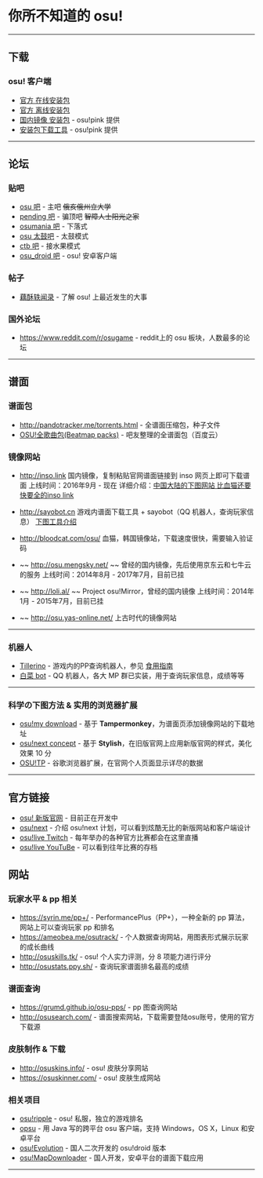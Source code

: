 # 你所不知道的 osu!

---

## 下载

### osu! 客户端

- [官方 在线安装包](https://m1.ppy.sh/release/osu!install.exe)
- [官方 离线安装包](https://m2.ppy.sh/r/osu!install.exe)
- [国内镜像 安装包](https://www.osupink.org/link.php?version=latest) - osu!pink 提供
- [安装包下载工具](https://github.com/osupink/osu-download/releases) - osu!pink 提供

---

## 论坛

### 贴吧

- [osu 吧](https://tieba.baidu.com/f?kw=osu) - 主吧 ~~俄亥俄州立大学~~
- [pending 吧](https://tieba.baidu.com/f?kw=pending) - 骗顶吧 ~~智障人士阳光之家~~
- [osumania 吧](https://tieba.baidu.com/f?kw=osumania) - 下落式
- [osu 太鼓吧](https://tieba.baidu.com/f?kw=osu%CC%AB%B9%C4) - 太鼓模式
- [ctb 吧](https://tieba.baidu.com/f?kw=ctb) - 接水果模式
- [osu_droid 吧](https://tieba.baidu.com/f?kw=osu_droid) - osu! 安卓客户端

### 帖子

- [藕酥轶闻录](http://tieba.baidu.com/p/1413928634) - 了解 osu! 上最近发生的大事


### 国外论坛

- https://www.reddit.com/r/osugame - reddit上的 osu 板块，人数最多的论坛

---

## 谱面

### 谱面包

- http://pandotracker.me/torrents.html - 全谱面压缩包，种子文件
- [OSU!全歌曲包(Beatmap packs)](https://tieba.baidu.com/p/5436038419) - 吧友整理的全谱面包（百度云）

### 镜像网站

- http://inso.link
国内镜像，复制粘贴官网谱面链接到 inso 网页上即可下载谱面
上线时间：2016年9月 - 现在
详细介绍：[中国大陆的下图网站 比血猫还要快要全的inso link](http://tieba.baidu.com/p/4799105665)

- http://sayobot.cn
游戏内谱面下载工具 + sayobot（QQ 机器人，查询玩家信息）
[下图工具介绍](https://tieba.baidu.com/p/5563391193)

- http://bloodcat.com/osu/
血猫，韩国镜像站，下载速度很快，需要输入验证码

- ~~ http://osu.mengsky.net/ ~~
曾经的国内镜像，先后使用京东云和七牛云的服务
上线时间：2014年8月 - 2017年7月，目前已挂

- ~~ http://loli.al/ ~~
Project osu!Mirror，曾经的国内镜像
上线时间：2014年1月 - 2015年7月，目前已挂

- ~~ http://osu.yas-online.net/
上古时代的镜像网站

---

### 机器人

- [Tillerino](https://github.com/Tillerino/Tillerinobot/wiki) - 游戏内的PP查询机器人，参见 [食用指南](http://deardrops.github.io/2017/02/26/TillerinoBot/)
- [白菜 bot](https://tieba.baidu.com/p/5392336191) - QQ 机器人，各大 MP 群已实装，用于查询玩家信息，成绩等等

---

### 科学の下图方法 & 实用的浏览器扩展

- [osu!my download](https://greasyfork.org/zh-CN/scripts/3916-osu-my-download) - 基于 **Tampermonkey**，为谱面页添加镜像网站的下载地址
- [osu!next concept](https://userstyles.org/styles/123254) - 基于 **Stylish**，在旧版官网上应用新版官网的样式，美化效果 10 分
- [OSU!TP](https://chrome.google.com/webstore/detail/osutp/cjdcemlbechjblaeknimeoljkafkecpi) - 谷歌浏览器扩展，在官网个人页面显示详尽的数据

---

## 官方链接

- [osu! 新版官网](https://osu.ppy.sh/home) - 目前正在开发中
- [osu!next](http://osunext.tumblr.com/) - 介绍 osu!next 计划，可以看到炫酷无比的新版网站和客户端设计
- [osu!live Twitch](http://www.twitch.tv/osulive) - 每年举办的各种官方比赛都会在这里直播
- [osu!live YouTuBe](https://www.youtube.com/channel/UC04QGgpwL5b53HbMCi4TB7A) - 可以看到往年比赛的存档

## 网站

### 玩家水平 & pp 相关

- https://syrin.me/pp+/ - PerformancePlus（PP+），一种全新的 pp 算法，网站上可以查询玩家 pp 和排名
- https://ameobea.me/osutrack/ - 个人数据查询网站，用图表形式展示玩家的成长曲线
- http://osuskills.tk/ - osu! 个人实力评测，分 8 项能力进行评分
- http://osustats.ppy.sh/ - 查询玩家谱面排名最高的成绩

### 谱面查询

- https://grumd.github.io/osu-pps/ - pp 图查询网站
- http://osusearch.com/ - 谱面搜索网站，下载需要登陆osu账号，使用的官方下载源

### 皮肤制作 & 下载

- http://osuskins.info/ - osu! 皮肤分享网站
- https://osuskinner.com/ - osu! 皮肤生成网站

### 相关项目

- [osu!ripple](https://ripple.moe/) - osu! 私服，独立的游戏排名
- [opsu](https://itdelatrisu.github.io/opsu/) - 用 Java 写的跨平台 osu 客户端，支持 Windows，OS X，Linux 和安卓平台
- [osu!Evolution](http://ops.dgsrz.com/) - 国人二次开发的 osu!droid 版本
- [osu!MapDownloader](http://shouji.baidu.com/soft/item?docid=6654984) - 国人开发，安卓平台的谱面下载应用

---
